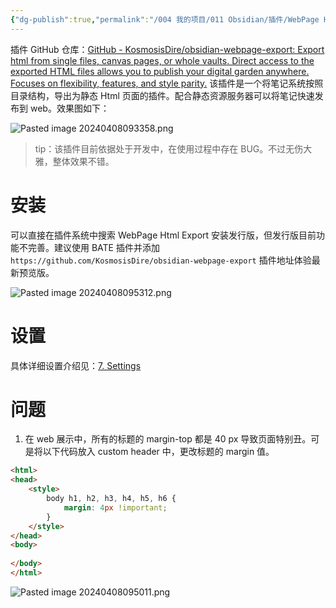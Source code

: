 ```yaml
---
{"dg-publish":true,"permalink":"/004 我的项目/011 Obsidian/插件/WebPage Html Export/","dgPassFrontmatter":true,"created":"2024-04-08T09:30:41.428+08:00","updated":"2024-06-01T10:49:15.256+08:00"}
---
```


插件 GitHub 仓库：[GitHub - KosmosisDire/obsidian-webpage-export: Export html from single files, canvas pages, or whole vaults. Direct access to the exported HTML files allows you to publish your digital garden anywhere. Focuses on flexibility, features, and style parity.](https://github.com/KosmosisDire/obsidian-webpage-export)
该插件是一个将笔记系统按照目录结构，导出为静态 Html 页面的插件。配合静态资源服务器可以将笔记快速发布到 web。效果图如下：

![Pasted image 20240408093358.png](/img/user/$/$Sys999%20Attachment/Pasted%20image%2020240408093358.png)

> tip：该插件目前依据处于开发中，在使用过程中存在 BUG。不过无伤大雅，整体效果不错。
# 安装

可以直接在插件系统中搜索 WebPage Html Export 安装发行版，但发行版目前功能不完善。建议使用 BATE 插件并添加 `https://github.com/KosmosisDire/obsidian-webpage-export` 插件地址体验最新预览版。

![Pasted image 20240408095312.png](/img/user/$/$Sys999%20Attachment/Pasted%20image%2020240408095312.png)
# 设置

具体详细设置介绍见：[7. Settings](https://docs.obsidianweb.net/getting-started/7.-settings.html)
# 问题

1. 在 web 展示中，所有的标题的 margin-top 都是 40 px 导致页面特别丑。可是将以下代码放入 custom header 中，更改标题的 margin 值。

```html
<html>  
<head>  
    <style>  
        body h1, h2, h3, h4, h5, h6 {  
            margin: 4px !important;  
        }  
    </style>  
</head>  
<body>  
  
</body>  
</html>
```

![Pasted image 20240408095011.png](/img/user/$/$Sys999%20Attachment/Pasted%20image%2020240408095011.png)